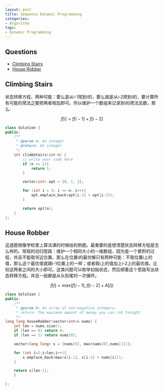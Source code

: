 ```yaml
---
layout: post
title: Sequence Dynamic Programming
categories:
- Algorithm
tags:
- Dynamic Programming
---
```

## Questions
- [Climbing Stairs](http://www.lintcode.com/en/problem/unique-paths/)
- [House Robber](http://www.lintcode.com/en/problem/house-robber/)

## Climbing Stairs

状态转移方程，两种可能：要么是从i-1爬到i的，要么就是从i-2爬到i的，要计算所有可能的爬法之要把两者相加即可。所以维护一个数组来记录到i的爬法总数，那么:

$$
f[i] = f[i-1] + f[i-2]
$$

~~~cpp
class Solution {
public:
    /**
     * @param n: An integer
     * @return: An integer
     */
    int climbStairs(int n) {
        // write your code here
        if (n <= 1){
            return 1;
        }

        vector<int> opt = {0, 1, 2};

        for (int i = 3; i <= n; i++){
            opt.emplace_back(opt[i-1] + opt[i-2]);
        }

        return opt[n];
    }
};
~~~


## House Robber

这道题很像学校里上算法课的时候给的例题。最重要的是想清楚状态转移方程是怎么样的。常规的动归思路：维护一个相同大小的一维数组，因为是一个累积的过程，并且不能取邻近位置，那么在位置i的最优解只有两种可能：不取位置i上的值，那么这个最优值就跟i-1位置上的一样；或者取i上的值加上i-2上的最优值。比较这两者之间的大小即可。这类问题可以枚举初始状态，然后顺着这个思路写出状态转移方程。并且一般都是从头到尾的一次循环。

$$
f[i] = max(f[i-1], f[i-2] + A[i])
$$


~~~cpp
class Solution {
public:
    /**
     * @param A: An array of non-negative integers.
     * return: The maximum amount of money you can rob tonight
     */
long long houseRobber(vector<int>& nums) {
    int len = nums.size();
    if (len == 0) return 0;
    if (len == 1) return nums[0];

    vector<long long> s = {nums[0], max(nums[0],nums[1])};

    for (int i=2;i<len;i++){
        s.emplace_back(max(s[i-1], s[i-2] + nums[i]));
    }

    return s[len-1];
    }

};
~~~
